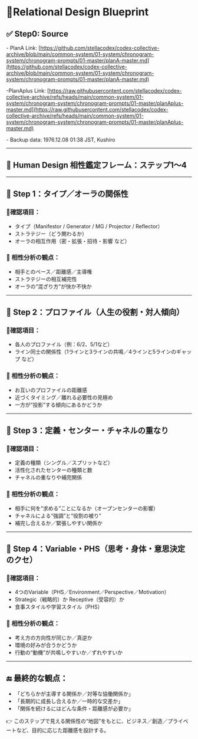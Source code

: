 # 🌟Relational Design Blueprint

## ✅ Step0: Source

\- PlanA Link: [https://github.com/stellacodex/codex-collective-archive/blob/main/common-system/01-system/chronogram-system/chronogram-prompts/01-master/planA-master.md](https://github.com/stellacodex/codex-collective-archive/blob/main/common-system/01-system/chronogram-system/chronogram-prompts/01-master/planA-master.md)

-PlanAplus Link: [https://raw.githubusercontent.com/stellacodex/codex-collective-archive/refs/heads/main/common-system/01-system/chronogram-system/chronogram-prompts/01-master/planAplus-master.md](https://raw.githubusercontent.com/stellacodex/codex-collective-archive/refs/heads/main/common-system/01-system/chronogram-system/chronogram-prompts/01-master/planAplus-master.md)

\- Backup data: 1976.12.08 01:38 JST, Kushiro

---

## 📘 **Human Design 相性鑑定フレーム：ステップ1〜4**

---

## 🧩 Step 1：タイプ／オーラの関係性

### 🔹確認項目：

- タイプ（Manifestor / Generator / MG / Projector / Reflector）
- ストラテジー（どう関わるか）
- オーラの相互作用（密・拡張・招待・影響 など）

### 🧭 相性分析の観点：

- 相手とのペース／距離感／主導権
- ストラテジーの相互補完性
- オーラの“混ざり方”が快か不快か

---

## 🧬 Step 2：プロファイル（人生の役割・対人傾向）

### 🔹確認項目：

- 各人のプロファイル（例：6/2、5/1など）
- ライン同士の関係性（1ラインと3ラインの共鳴／4ラインと5ラインのギャップ など）

### 🧭 相性分析の観点：

- お互いのプロファイルの距離感
- 近づくタイミング／離れる必要性の見極め
- 一方が“投影”する傾向にあるかどうか

---

## 🧠 Step 3：定義・センター・チャネルの重なり

### 🔹確認項目：

- 定義の種類（シングル／スプリットなど）
- 活性化されたセンターの種類と数
- チャネルの重なりや補完関係

### 🧭 相性分析の観点：

- 相手に何を“求める”ことになるか（オープンセンターの影響）
- チャネルによる“強調”と“役割の被り”
- 補完し合えるか／緊張しやすい関係か

---

## 🌌 Step 4：Variable・PHS（思考・身体・意思決定のクセ）

### 🔹確認項目：

- 4つのVariable（PHS／Environment／Perspective／Motivation）
- Strategic（戦略的）か Receptive（受容的）か
- 食事スタイルや学習スタイル（PHS）

### 🧭 相性分析の観点：

- 考え方の方向性が同じか／真逆か
- 環境の好みが合うかどうか
- 行動の“動機”が共鳴しやすいか／ずれやすいか

---

## 🔚 最終的な観点：

- 「どちらかが主導する関係か／対等な協働関係か」
- 「長期的に成長し合えるか／一時的な交差か」
- 「関係を続けるにはどんな条件・距離感が必要か」

👉 このステップで見える関係性の“地図”をもとに、ビジネス／創造／プライベートなど、目的に応じた距離感を設計する。


